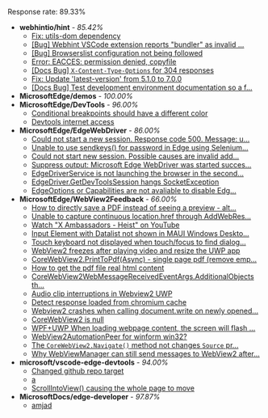 Response rate: 89.33%

* **webhintio/hint** - _85.42%_
  * [Fix: utils-dom dependency](https://github.com/webhintio/hint/pull/5564)
  * [[Bug] Webhint VSCode extension reports "bundler" as invalid ...](https://github.com/webhintio/hint/issues/5563)
  * [[Bug] Browserslist configuration not being followed](https://github.com/webhintio/hint/issues/5556)
  * [Error: EACCES: permission denied, copyfile](https://github.com/webhintio/hint/issues/5432)
  * [[Docs Bug] `X-Content-Type-Options` for 304 responses](https://github.com/webhintio/hint/issues/5417)
  * [Fix: Update 'latest-version' from 5.1.0 to 7.0.0](https://github.com/webhintio/hint/pull/5471)
  * [[Docs Bug] Test development environment documentation so a f...](https://github.com/webhintio/hint/issues/5404)
* **MicrosoftEdge/demos** - _100.00%_
* **MicrosoftEdge/DevTools** - _96.00%_
  * [Conditional breakpoints should have a different color](https://github.com/MicrosoftEdge/DevTools/issues/155)
  * [Devtools internet access](https://github.com/MicrosoftEdge/DevTools/issues/153)
* **MicrosoftEdge/EdgeWebDriver** - _86.00%_
  * [Could not start a new session. Response code 500. Message: u...](https://github.com/MicrosoftEdge/EdgeWebDriver/issues/85)
  * [Unable to use sendkeys() for password in Edge using Selenium...](https://github.com/MicrosoftEdge/EdgeWebDriver/issues/84)
  * [Could not start new session. Possible causes are invalid add...](https://github.com/MicrosoftEdge/EdgeWebDriver/issues/83)
  * [Suppress output: Microsoft Edge WebDriver was started succes...](https://github.com/MicrosoftEdge/EdgeWebDriver/issues/82)
  * [EdgeDriverService is not launching the browser in the second...](https://github.com/MicrosoftEdge/EdgeWebDriver/issues/75)
  * [EdgeDriver.GetDevToolsSession hangs SocketException](https://github.com/MicrosoftEdge/EdgeWebDriver/issues/65)
  * [EdgeOptions or Capabilities are not avaliable to disable Edg...](https://github.com/MicrosoftEdge/EdgeWebDriver/issues/61)
* **MicrosoftEdge/WebView2Feedback** - _66.00%_
  * [How to directly save a PDF instead of seeing a preview - alt...](https://github.com/MicrosoftEdge/WebView2Feedback/issues/3499)
  * [Unable to capture continuous location.href through AddWebRes...](https://github.com/MicrosoftEdge/WebView2Feedback/issues/3498)
  * [Watch "X Ambassadors - Heist" on YouTube](https://github.com/MicrosoftEdge/WebView2Feedback/issues/3497)
  * [Input Element with Datalist not shown in MAUI Windows Deskto...](https://github.com/MicrosoftEdge/WebView2Feedback/issues/3496)
  * [Touch keyboard not displayed when touch/focus to find dialog...](https://github.com/MicrosoftEdge/WebView2Feedback/issues/3493)
  * [WebView2 freezes after playing video and resize the UWP app](https://github.com/MicrosoftEdge/WebView2Feedback/issues/3492)
  * [CoreWebView2.PrintToPdf(Async) - single page pdf (remove emp...](https://github.com/MicrosoftEdge/WebView2Feedback/issues/3487)
  * [How to get the pdf file real html content](https://github.com/MicrosoftEdge/WebView2Feedback/issues/3480)
  * [CoreWebView2WebMessageReceivedEventArgs.AdditionalObjects th...](https://github.com/MicrosoftEdge/WebView2Feedback/issues/3474)
  * [Audio clip interruptions in Webview2 UWP](https://github.com/MicrosoftEdge/WebView2Feedback/issues/3457)
  * [Detect response loaded from chromium cache](https://github.com/MicrosoftEdge/WebView2Feedback/issues/3448)
  * [Webview2 crashes when calling document.write on newly opened...](https://github.com/MicrosoftEdge/WebView2Feedback/issues/3491)
  * [CoreWebView2 is null](https://github.com/MicrosoftEdge/WebView2Feedback/issues/3490)
  * [WPF+UWP When loading webpage content, the screen will flash ...](https://github.com/MicrosoftEdge/WebView2Feedback/issues/3477)
  * [WebView2AutomationPeer for winform win32?](https://github.com/MicrosoftEdge/WebView2Feedback/issues/3467)
  * [The `CoreWebView2.Navigate()` method not changes `Source` pr...](https://github.com/MicrosoftEdge/WebView2Feedback/issues/3461)
  * [Why WebViewManager can still send messages to WebView2 after...](https://github.com/MicrosoftEdge/WebView2Feedback/issues/3450)
* **microsoft/vscode-edge-devtools** - _94.00%_
  * [Changed github repo target](https://github.com/microsoft/vscode-edge-devtools/pull/1536)
  * [a](https://github.com/microsoft/vscode-edge-devtools/issues/1533)
  * [ScrollIntoView() causing the whole page to move](https://github.com/microsoft/vscode-edge-devtools/issues/1529)
* **MicrosoftDocs/edge-developer** - _97.87%_
  * [amjad](https://github.com/MicrosoftDocs/edge-developer/issues/2601)
